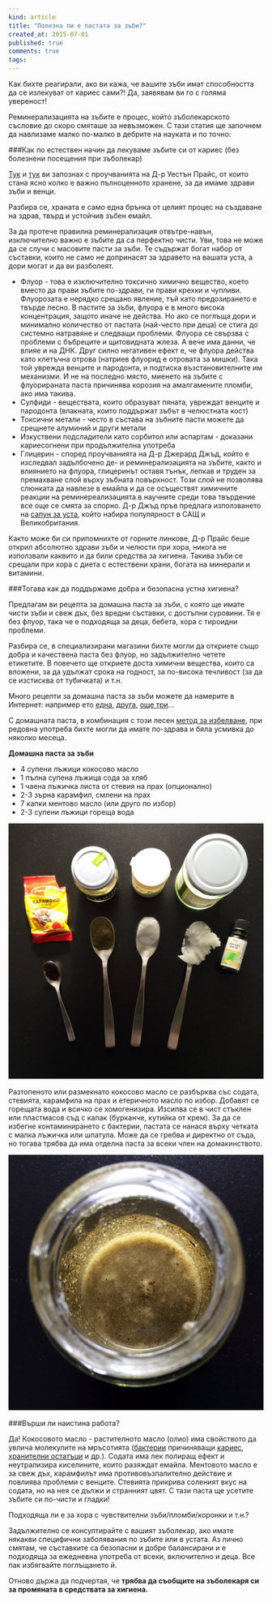 ```yaml
---
kind: article
title: "Полезна ли е пастата за зъби?"
created_at: 2015-07-01
published: true
comments: true
tags:
--- 
```

Как бихте реагирали, ако ви кажа, че вашите зъби имат способността да се излекуват от кариес сами?! Да, заявявам ви го с голяма увереност! 

Реминерализацията на зъбите е процес, който зъболекарското съсловие до скоро смяташе за невъзможен. С тази статия ще започнем да навлизаме малко по-малко в дебрите на науката и по точно: 

###Как по естествен начин да лекуваме зъбите си от кариес 
(без болезнени посещения при зъболекар)

[Тук](/blog/2014-02-27-%D1%85%D1%80%D0%B0%D0%BD%D0%B8-%D0%B7%D0%B0-%D0%B7%D0%B4%D1%80%D0%B0%D0%B2%D0%B8-%D0%B7%D1%8A%D0%B1%D0%B8-%D1%87%D0%B0%D1%81%D1%82-1/) и [тук](/blog/2014-03-03-%D1%85%D1%80%D0%B0%D0%BD%D0%B8-%D0%B7%D0%B0-%D0%B7%D0%B4%D1%80%D0%B0%D0%B2%D0%B8-%D0%B7%D1%8A%D0%B1%D0%B8-%D1%87%D0%B0%D1%81%D1%82-2/) ви запознах с проучванията на Д-р Уестън Прайс, от които стана ясно колко е важно пълноценното хранене, за да имаме здрави зъби и венци.

Разбира се, храната е само една брънка от целият процес на създаване на здрав, твърд и устойчив зъбен емайл.

<!-- more -->

За да протече правилна реминерализация отвътре-навън, изключително важно е зъбите да са перфектно чисти. Уви, това не може да се случи с масовите пасти за зъби. Те съдържат богат набор от съставки, които не само не допринасят за здравето на вашата уста, а дори могат и да ви разболеят.

 * Флуор - това е изключително токсично химично вещество, което вместо да прави зъбите по-здрави, ги прави крехки и чупливи. Флуорозата е нерядко срещано явление, тъй като предозирането е твърде лесно. В пастите за зъби, флуора е в много висока концентрация, защото иначе не действа. Но ако се поглъща дори и минимално количество от пастата (най-често при деца) се стига до системно натравяне и следващи проблеми. Флуора се свързва с проблеми с бъбреците и щитовидната жлеза. А вече има данни, че влияе и на ДНК. Друг силно негативен ефект е, че флуора действа като клетъчна отрова (натриев флуорид е отровата за мишки). Така той уврежда венците и пародонта, и подтиска възстановителните им механизми. И не на последно място, миенето на зъбите с флуорираната паста причинява корозия на амалгамените пломби, ако има такива.
 * Сулфиди - веществата, които образуват пяната, увреждат венците и пародонта (влакната, които поддържат зъбът в челюстната кост)
 * Токсични метали - често в състава на зъбните пасти можете да срещнете алуминий и други метали
 * Изкуствени подсладители като сорбитол или аспартам - доказани кариесогнени при продължителна употреба
 * Глицерин - според проучванията на Д-р Джерард Джъд, който е изследвал задълбочено де- и реминерализацията на зъбите, както и влиянието на флуора, глицеринът оставя тънък, лепкав и труден за премахване слой върху зъбната повърхност. Този слой не позволява слюнката да навлезе в емайла и да се осъществят химичните реакции на реминереализацията.в научните среди това твърдение все още се смята за спорно. Д-р Джъд пръв предлага използването на [сапун за уста](http://www.amazon.com/Tooth-Soap-Peppermint-Liquid/dp/B0043L4JBI), който набира популярност в САЩ и Великобритания.

Както може би си припомнихте от горните линкове, Д-р Прайс беше открил абсолютно здрави зъби и челюсти при хора, никога не използвали каквито и да били средства за хигиена. Такива зъби се срещали при хора с диета с естествени храни, богата на минерали и витамини. 

###Тогава как да поддържаме добра и безопасна устна хигиена? 

Предлагам ви рецепта за домашна паста за зъби, с която ще имате чисти зъби и свеж дъх, без вредни съставки, с достъпни суровини. Тя е без флуор, така че е подходяща за деца, бебета, хора с тироидни проблеми.

Разбира се, в специализирани магазини бихте могли да откриете също добра и качествена паста без флуор, но задължително четете етикетите. В повечето ще откриете доста химични вещества, които са вложени, за да удължат срока на годност, за по-висока течливост (за да се изстисква от тубичката) и т.н.

Много рецепти за домашна паста за зъби можете да намерите в Интернет: например ето [една](http://desilifestyle.net/2012/09/%D0%B4%D0%BE%D0%BC%D0%B0%D1%88%D0%BD%D0%B0-%D0%BA%D0%BE%D0%BA%D0%BE%D1%81%D0%BE%D0%B2%D0%B0-%D0%BF%D0%B0%D1%81%D1%82%D0%B0-%D0%B7%D0%B0-%D0%B7%D1%8A%D0%B1%D0%B8/), [друга](http://www.otnishtoneshto.com/2011/08/blog-post.html), [още три](http://www.mnn.com/lifestyle/natural-beauty-fashion/stories/3-simple-homemade-toothpaste-recipes)...

С домашната паста, в комбинация с този лесен [метод за избелване](/blog/2014-03-07-%D0%B8%D0%B7%D0%B1%D0%B5%D0%BB%D0%B2%D0%B0%D0%BD%D0%B5/), при редовна употреба бихте могли да имате по-здрава и бяла усмивка до няколко месеца.

**Домашна паста за зъби**

 * 4 супени лъжици кокосово масло
 * 1 пълна супена лъжица сода за хляб
 * 1 чаена лъжичка листа от стевия на прах (опционално)
 * 2-3 зърна карамфил, смлени на прах
 * 7 капки ментово масло (или друго по избор)
 * 2-3 супени лъжици гореща вода

![съставки](/images/posts/Ingredients.jpg)

Разтопеното или размекнато кокосово масло се разбърква със содата, стевията, карамфила на прах и етеричното масло по избор. Добавят се горещата вода и всичко се хомогенизира. Изсипва се в чист стъклен или пластмасов съд с капак (бурканче, кутийка от крем). За да се избегне контаминирането с бактерии, пастата се нанася върху четката с малка лъжичка или шпатула. Може да се гребва и директно от съда, но тогава трябва да има отделна паста за всеки член на домакинството.

![пастата](/images/posts/Paste.jpg)

###Върши ли наистина работа?

Да! Кокосовото масло - растителното масло (олио) има свойството да увлича молекулите на мръсотията ([бактерии](http://www.ncbi.nlm.nih.gov/pubmed/18408265) причиняващи [кариес](http://www.walkbythewayjournal.com/wp-content/uploads/2013/10/Anand-et-al.pdf), [хранителни остатъци](http://www.ijdr.in/article.asp?issn=0970-9290;year=2009;volume=20;issue=1;spage=47;epage=51;aulast=Asokan) и др.). Содата има лек полиращ ефект и неутрализира киселините, които разяждат емайла. Ментовото масло е за свеж дъх, карамфилът има противовъзпалително действие и повлиява проблеми с венците. Стевията прикрива соленият вкус на содата, но на нея се дължи и странният цвят. С тази паста ще усетите зъбите си по-чисти и гладки!

Подходяща ли е за хора с чувствителни зъби/пломби/коронки и т.н.?

Задължително се консултирайте с вашият зъболекар, ако имате някакви специфични заболявания по зъбите или в устата. Аз лично смятам, че съставките са безопасни и добре балансирани и е подходяща за ежедневна употреба от всеки, включително и деца. Все пак избягвайте поглъщането й. 

Отново държа да подчертая, че **трябва да съобщите на зъболекаря си за промяната в средствата за хигиена.** 
